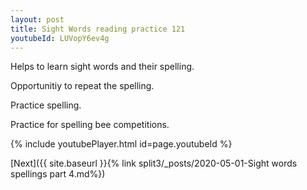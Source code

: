 ```yaml
---
layout: post
title: Sight Words reading practice 121
youtubeId: LUVopY6ev4g
---
```

 
 
Helps to learn sight words and their spelling.

Opportunitiy to repeat the spelling. 

Practice spelling. 
 
Practice for spelling bee competitions. 
 
{% include youtubePlayer.html id=page.youtubeId %}
 
 

[Next]({{ site.baseurl }}{% link  split3/_posts/2020-05-01-Sight words spellings part 4.md%})
 

